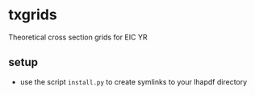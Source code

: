 # txgrids

Theoretical cross section grids for EIC YR

## setup

- use the script  ``install.py`` to create symlinks to your 
  lhapdf directory 



